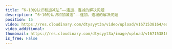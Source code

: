 ```yaml
---
title: “6~10的认识和加减法”——连加、连减的解决问题
description: “6~10的认识和加减法”——连加、连减的解决问题
position: 15
video: https://res.cloudinary.com/dtysyyt3a/video/upload/v1671538164/easymath/1年级上/05单元6~10的认识和加减法/sme10i6ubt2qotqlcamx.mp4
video_additional: 
thumbnail: https://res.cloudinary.com/dtysyyt3a/image/upload/v1671538166/easymath/1年级上/05单元6~10的认识和加减法/lpqzupgkumeumhke4hny.png
is_free: False
---
```


